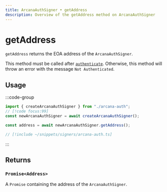 ```yaml
---
title: ArcanaAuthSigner • getAddress
description: Overview of the getAddress method on ArcanaAuthSigner
---
```


# getAddress

`getAddress` returns the EOA address of the `ArcanaAuthSigner`.

This method must be called after [`authenticate`](/packages/aa-signers/arcana-auth/authenticate). Otherwise, this method will throw an error with the message `Not Authenticated`.

## Usage

:::code-group

```ts [example.ts]
import { createArcanaAuthSigner } from "./arcana-auth";
// [!code focus:99]
const newArcanaAuthSigner = await createArcanaAuthSigner();

const address = await newArcanaAuthSigner.getAddress();
```

```ts [arcana-auth.ts]
// [!include ~/snippets/signers/arcana-auth.ts]
```

:::

## Returns

### `Promise<Address>`

A `Promise` containing the address of the `ArcanaAuthSigner`.
